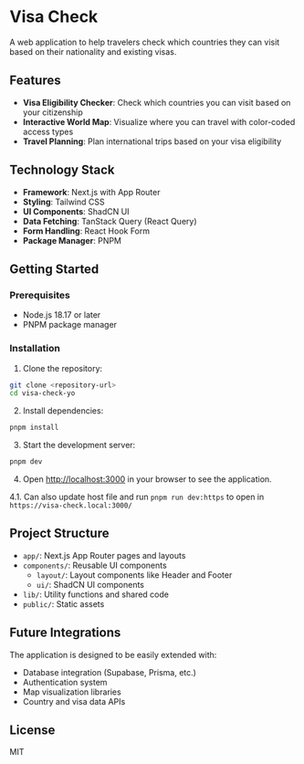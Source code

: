 # Visa Check

A web application to help travelers check which countries they can visit based on their nationality and existing visas.

## Features

- **Visa Eligibility Checker**: Check which countries you can visit based on your citizenship
- **Interactive World Map**: Visualize where you can travel with color-coded access types
- **Travel Planning**: Plan international trips based on your visa eligibility

## Technology Stack

- **Framework**: Next.js with App Router
- **Styling**: Tailwind CSS
- **UI Components**: ShadCN UI
- **Data Fetching**: TanStack Query (React Query)
- **Form Handling**: React Hook Form
- **Package Manager**: PNPM

## Getting Started

### Prerequisites

- Node.js 18.17 or later
- PNPM package manager

### Installation

1. Clone the repository:

```bash
git clone <repository-url>
cd visa-check-yo
```

2. Install dependencies:

```bash
pnpm install
```

3. Start the development server:

```bash
pnpm dev
```

4. Open [http://localhost:3000](http://localhost:3000) in your browser to see the application.

4.1. Can also update host file and run `pnpm run dev:https` to open in `https://visa-check.local:3000/`

## Project Structure

- `app/`: Next.js App Router pages and layouts
- `components/`: Reusable UI components
  - `layout/`: Layout components like Header and Footer
  - `ui/`: ShadCN UI components
- `lib/`: Utility functions and shared code
- `public/`: Static assets

## Future Integrations

The application is designed to be easily extended with:

- Database integration (Supabase, Prisma, etc.)
- Authentication system
- Map visualization libraries
- Country and visa data APIs

## License

MIT
